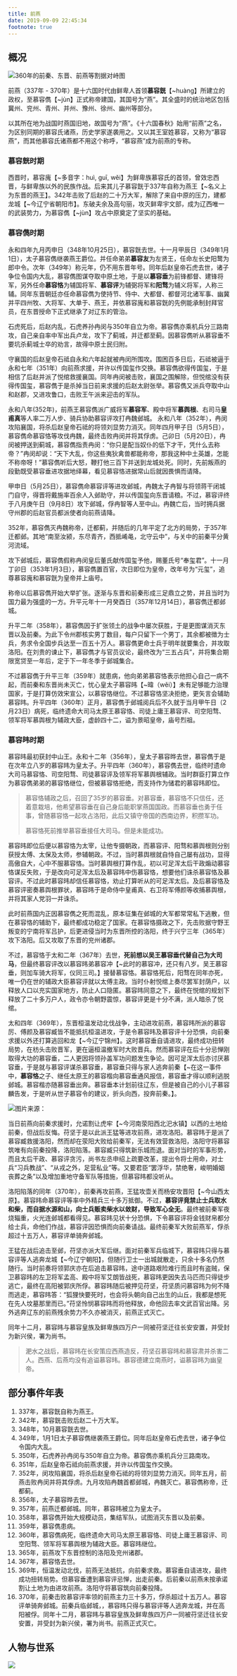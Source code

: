 ```yaml
---
title: 前燕
date: 2019-09-09 22:45:34
footnote: true
---
```


## 概况

![360年的前秦、东晋、前燕等割据对峙图](https://imgs.codewoody.com/uploads/big/bbe5686986e3fd495e863d3d4416f688.jpg)

前燕（337年 - 370年）是十六国时代由鲜卑人首领**慕容皝**【~huàng】所建立的政权，至慕容儁【~jùn】正式称帝建国，其国号为“燕”。其全盛时的统治地区包括冀州、兖州、青州、并州、豫州、徐州、幽州等部分。

以其所在地为战国时燕国旧地，故国号为“燕”。《十六国春秋》始用“前燕”之名，为区别同期的慕容氏诸燕，历史学家遂袭用之。又以其王室姓慕容，又称为“慕容燕”，而其他慕容氏诸燕都不用这个称呼，“慕容燕”成为前燕的专称。

### 慕容皝时期

西晋时，慕容廆【~多音字：huì, guī, wěi】为鲜卑族慕容氏的首领，曾效忠西晋，与鲜卑族以外的民族作战。后来其儿子慕容皝于337年自称为燕王【~名义上为东晋的燕王】。342年击败了后赵的二十万大军，解除了来自中原的压力，建都龙城【~今辽宁省朝阳市】。东破夫余及高句丽，攻灭鲜卑宇文部，成为辽西唯一的武装势力，为慕容儁【~jùn】攻占中原奠定了坚实的基础。

### 慕容儁时期

永和四年九月丙申日（348年10月25日），慕容皝去世。十一月甲辰日（349年1月1日），太子慕容儁继袭燕王爵位。并任命弟弟**慕容友**为左贤王，任命左长史阳鹜为郎中令。次年（349年）称元年，仍不用东晋年号。同年后赵皇帝石虎去世，诸子争位令国内大乱，慕容儁图谋夺取中原土地，于是以**慕容垂**为前锋都督、建锋将军，另外任命**慕容恪**为辅国将军、**慕容评**为辅弼将军和**阳骛**为辅义将军，人称三辅。同年东晋朝廷亦任命慕容儁为使持节、侍中、大都督、都督河北诸军事、幽冀并平四州牧、大将军、大单于、燕王，并依慕容廆和慕容皝的先例能承制封拜官员，在东晋授命下正式继承了对辽东的管治。

石虎死后，后赵内乱，石虎养孙冉闵与350年自立为帝。慕容儁亦乘机兵分三路南攻，自己亲自率中军出兵卢龙，攻下了蓟城，并迁都至蓟。因慕容儁听从慕容垂不要坑杀蓟城士卒的劝言，故得中原士民归附。

守襄国的后赵皇帝石祗自永和六年起就被冉闵所围攻。围困百多日后，石祗被逼于永和七年（351年）向前燕求援，并许以传国玺作交换。慕容儁欲得传国玺，于是相信了后赵并派了悦绾救援襄国。同年冉闵被击败，襄国之围解除，但悦绾没有获得传国玺，慕容儁于是杀掉当日前来求援的后赵太尉张举。慕容儁又派兵夺取中山和赵郡，又进攻鲁口，击败王午派来迎击的军队。

永和八年(352年)，前燕王慕容儁派广威将军**慕容军**、殿中将军**慕舆根**、右司马**皇甫真**等人率二万人步、骑兵协助慕容评攻打冉魏邺城。 永和八年（352年），冉闵攻陷襄国，将杀后赵皇帝石祗的将领刘显势力消灭。同年四月甲子日（5月5日），慕容儁命慕容恪等攻伐冉魏，最终击败冉闵并将其俘虏。己卯日（5月20日），冉闵被押送到蓟城，慕容儁指责冉闵：“你只是配当奴仆的低下才干，凭什么去称帝？”冉闵却说：“天下大乱，你这些夷狄禽兽都能称帝，那我这种中土英雄，怎能不称帝呀！”慕容儁听后大怒，鞭打他三百下并送到龙城处死。同时，先前叛燕的段勤既受慕容垂进攻据地绎幕，看见慕容恪进据常山后就因畏惧而请降。

甲申日（5月25日），慕容儁命慕容评等进攻邺城，冉魏太子冉智与将领蒋干闭城门自守，得晋将戴施率百余人入邺助守，并以传国玺向东晋请粮。不过，慕容评终于八月庚午日（9月8日）攻下邺城，俘冉智等人至中山。冉魏亡后，当时拥兵据守州郡的后赵官员都派使者向前燕请降。

352年，慕容儁灭冉魏称帝，迁都蓟，并随后的几年平定了北方的局势，于357年迁都邺。其地“南至汝颍，东尽青齐，西抵崤黾，北守云中”，与关中的前秦平分黄河流域。

攻下邺城后，慕容儁假称冉闵皇后董氏献传国玺予他，赐董氏号“奉玺君”。十一月丁卯日（353年1月3日），慕容儁置百官，次日即位为皇帝，改年号为“元玺”，追尊慕容廆和慕容皝为皇帝并上庙号。

称帝以后慕容儁开始大举扩张。逐渐与东晋和前秦形成三足鼎立之势，并且当时为国力最为强盛的一方。升平元年十一月癸酉日（357年12月14日），慕容儁迁都邺城。

升平二年（358年），慕容儁因于扩张领土的战争中屡次获胜，于是更图谋消灭东晋以及前秦。为此下令州郡核实男丁数目，每户只留下一个男丁，其余都被徴为士兵，务求令全国步兵达至一百五十万人。慕容儁更命士兵于明年就要集合，并攻取洛阳。在刘贵的谏止下，慕容儁才与官员议论，最终改为“三五占兵”，并将集合期限宽贷至一年后，定于下一年冬季于邺城集合。

不过慕容儁于升平三年（359年）就患病，他向弟弟慕容恪表示他担心自己一病不起，而前秦和东晋尚未灭亡，忧心皇太子慕容𬀩【~暐（wěi）】未有足够能力治理国家，于是打算仿效宋宣公，以慕容恪继位。不过慕容恪坚决拒绝，更矢言会辅助慕容𬀩。升平四年（360年）正月，慕容儁于邺城阅兵后不久就于当月甲午日（2月23日）病死，临终遗命大司马太原王慕容恪、司徒上庸王慕容评、司空阳骛、领军将军慕舆根为辅政大臣，虚龄四十二，谥为景昭皇帝，庙号烈祖。

### 慕容𬀩时期

慕容𬀩最初获封中山王。永和十二年（356年），皇太子慕容晔去世，慕容儁于是在次年立八岁的慕容𬀩为皇太子。升平四年（360年），慕容儁去世，临终时遗命大司马慕容恪、司空阳骛、司徒慕容评及领军将军慕舆根辅政。当时群臣打算立作为慕容儁弟弟的慕容恪继位，但被慕容恪拒绝，而支持作为储君的慕容𬀩即位。

> 慕容恪辅政之后，召回了35岁的慕容垂。对慕容垂，慕容恪不只信任，还着意栽培，他希望慕容垂在自己身后能职掌燕国国政。而慕容垂也勇于任事，曾随慕容恪一起攻占洛阳，此后又镇守帝国的西南边界，积攒军功。
>
> 慕容恪死前推举慕容垂接任大司马。但是未能成功。

慕容𬀩即位后便以慕容恪为太宰，让他专摄朝政，而慕容评、阳骛和慕舆根则分别获授太傅、太保及太师，参辅朝政。不过，当时慕舆根就自恃自己屡有战功，显得高傲自大，心中不服慕容恪。当时慕舆根打算作乱，初以可足浑太后干政煽动慕容恪谋反失败，于是改向可足浑太后及慕容𬀩中伤慕容恪，想要他们诛杀慕容恪及慕容评。不过此时慕容𬀩却信任慕容恪，劝止打算听从的可足浑太后。及后慕容恪及慕容评密奏慕舆根罪状，慕容𬀩于是命侍中皇甫真、右卫将军傅颜等收捕慕舆根，并将其家人党羽一并诛杀。

此时前燕国内正因慕容儁之死而混乱，原本征集在邺城的大军都常常私下逃散，但在慕容恪的辅助下，最终都成功稳定了国家。在慕容恪摄政之下，先击败据守野王叛变的宁南将军吕护，后更进侵当时为东晋所控的洛阳，终于兴宁三年（365年）攻下洛阳。后又攻取了东晋的兖州诸郡。

不过，慕容恪于太和二年（367年）去世，**死前想以吴王慕容垂代替自己为大司马**，但最终慕容评改以慕容𬀩弟慕容冲【~此时的慕容冲，还只有八岁。吴王慕容垂，则加车骑大将军，仪同三司。】接替慕容恪。慕容恪死后，阳骛在同年亦死，唯一仍在世的辅政大臣慕容评就以太傅主政。当时仆射悦绾上奏尽罢军封荫户，以释放人口以充实国家地方，防止人口隐匿。慕容𬀩同意之下，最终在悦绾的规划下释放了二十多万户人，政令亦令朝野震惊，慕容评更是十分不满，派人暗杀了悦绾。

太和四年（369年），东晋桓温发动北伐战争，主动进攻前燕，慕容𬀩所派的慕容厉、傅颜及慕容臧皆不能抵抗桓温进攻，于是令慕容𬀩及慕容评十分恐惧，向前秦求援以外还打算逃回和龙【~今辽宁锦州】。这时慕容垂自请进攻，最终成功扭转局势，在枋头击败晋军，更在逼桓温撤军时大败晋兵。然而慕容评在后十分忌惮刚取得大功的慕容垂，二人更因将领孙盖军功问题发生争论。因可足浑太后亦讨厌慕容垂，于是就与慕容评谋杀慕容垂，慕容垂只得与家人逃奔前秦【~在这一事件中，**慕容恪**之子、继任太原王的慕容楷向慕容垂通风报信，慕容垂才得以顺利逃脱邺城。慕容楷亦随慕容垂出奔。慕容垂本计划前往辽东，但是被自己的小儿子慕容麟告发，于是听从世子慕容令的建议，折头向西，投奔前秦。】。

![图片来源：](https://imgs.codewoody.com/uploads/big/b77437e65b119261fdfe153d567156ba.jpg)

当日前燕向前秦求援时，允诺割让虎牢【~今河南荥阳西北汜水镇】以西的土地给前秦，但战后反悔。苻坚于是以此派王猛等进攻前燕，进攻洛阳。慕容𬀩于是派了慕容臧救援洛阳，然而却在荥阳大败给前秦军，无法有效营救洛阳，洛阳守将慕容筑唯有向前秦投降，洛阳陷落。慕容臧只得筑新乐城而退。面对当时的军事形势，而且太后干政、慕容评贪污，尚书左丞申绍上疏要改革，提出令将士用命，对士兵“习兵教战”、“从戎之外，足营私业”等。又要君臣“罢浮华，禁绝奢，峻明婚姻丧葬之条”以及增加重地守备军队等措施，但慕容𬀩都没听从。

洛阳陷落的同年（370年），前秦再攻前燕，王猛攻壶关而杨安攻晋阳【~今山西太原】。慕容𬀩命慕容评等率中外精兵三十多万抵御。不过，**慕容评竟禁止士兵取水和柴，而自据水源和山，向士兵贩卖柴水以敛财，导致军心全无**。最终被前秦军夜烧辎重，火光连邺城都看得见。慕容𬀩见状十分恐惧，下令慕容评将金钱财帛都分给士兵，命他们作战，慕容评因恐惧而向前秦请战。最终前秦军大败前燕军，俘杀超过十五万人，慕容评单骑奔邺城。

王猛在战后追击至邺，苻坚亦派大军后继。面对前秦军兵临城下，慕容𬀩只得与慕容评等人逃奔龙城【~今辽宁朝阳】，但随行卫士一出城就散走，只余十多名仍然随行。当时前奏将领郭庆亦在后追击慕容𬀩，途中道路艰险难行而且时有盗贼，保卫慕容𬀩的左卫将军孟高、殿中将军艾朗皆战死，慕容𬀩更因失去马匹而只得徒步逃亡，最终在高阳被郭庆所俘。慕容𬀩随后被押见苻坚，苻坚质问慕容𬀩为何不降而逃走，慕容𬀩答：“狐狸快要死时，也会将头朝向自己出生的山丘，我都是想死在先人坟墓那里而已。”苻坚怜悯慕容𬀩而将他释放，命他回去率文武百官出降。另外逃奔辽东的前燕残余势力不久亦被消灭，前燕正式灭亡。

同年十二月，慕容𬀩与慕容皇族及鲜卑族四万户一同被苻坚迁往长安安置，并受封为新兴侯，署为尚书。

> 淝水之战后，慕容𬀩在长安策应西燕造反，苻坚召慕容𬀩和慕容肃并杀害二人。西燕、后燕均没有追谥慕容𬀩。慕容德建立南燕时，谥慕容𬀩为幽皇帝。

## 部分事件年表

1. 337年，慕容皝自称为燕王。
2. 342年，慕容皝击败后赵二十万大军。
3. 348年，10月慕容皝去世。
4. 349年，1月1日太子慕容儁继袭燕王爵位。同年后赵皇帝石虎去世，诸子争位令国内大乱。
5. 350年，石虎养孙冉闵与350年自立为帝。慕容儁亦乘机兵分三路南攻。
6. 351年，后赵皇帝石祗向前燕求援，并许以传国玺作交换。
7. 352年，闵攻陷襄国，将杀后赵皇帝石祗的将领刘显势力消灭。同年五月，前燕击败冉闵并将其俘虏。九月攻陷冉魏首都邺城，冉魏灭亡。慕容儁称帝，迁都蓟。
8. 356年，太子慕容晔去世。
9. 357年，前燕迁都邺城。同年，慕容𬀩被立为皇太子。
10. 358年，慕容儁开始大规模动员，集结军队，试图消灭东晋以及前秦。
11. 359年，慕容儁患病。
12. 360年，慕容儁病死，临终遗命大司马太原王慕容恪、司徒上庸王慕容评、司空阳骛、领军将军慕舆根为辅政大臣。慕容𬀩继位。
13. 365年，前燕攻下东晋控制的洛阳及兖州诸郡。
14. 367年，慕容恪去世。
15. 369年，恒温发动北伐，前燕无法抵抗，向前秦求救。慕容垂自请进攻，最终成功扭转局势。但慕容垂遭到慕容评忌惮，出走前秦。后前秦以前燕未按承诺割让土地为由进攻前燕。洛阳守将慕容筑向前秦投降。
16. 370年，前秦击败慕容评率领的前燕主力三十多万，俘杀超过十五万人。慕容评单骑奔邺城。前秦兵临邺城，，慕容𬀩只得与慕容评等人逃奔龙城，并在高阳被俘。同年十二月，慕容𬀩与慕容皇族及鲜卑族四万户一同被苻坚迁往长安安置，并受封为新兴侯，署为尚书。前燕正式灭亡。

## 人物与世系

![](https://imgs.codewoody.com/uploads/big/07f671615cb2b2f092a700928c3fa87e.png)
